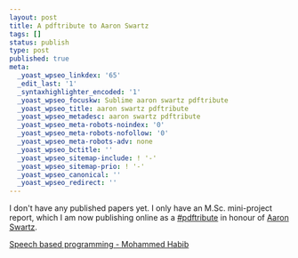 ```yaml
---
layout: post
title: A pdftribute to Aaron Swartz
tags: []
status: publish
type: post
published: true
meta:
  _yoast_wpseo_linkdex: '65'
  _edit_last: '1'
  _syntaxhighlighter_encoded: '1'
  _yoast_wpseo_focuskw: Sublime aaron swartz pdftribute
  _yoast_wpseo_title: aaron swartz pdftribute
  _yoast_wpseo_metadesc: aaron swartz pdftribute
  _yoast_wpseo_meta-robots-noindex: '0'
  _yoast_wpseo_meta-robots-nofollow: '0'
  _yoast_wpseo_meta-robots-adv: none
  _yoast_wpseo_bctitle: ''
  _yoast_wpseo_sitemap-include: ! '-'
  _yoast_wpseo_sitemap-prio: ! '-'
  _yoast_wpseo_canonical: ''
  _yoast_wpseo_redirect: ''
---
```



I don't have any published papers yet. I only have an M.Sc. mini-project report, which I am now publishing online as a [#pdftribute](http://pdftribute.net/) in honour of [Aaron Swartz](http://mashable.com/2013/01/13/aaron-swartz/).

[Speech based programming - Mohammed Habib](https://dl.dropbox.com/u/22583048/speech-based-programming.pdf)